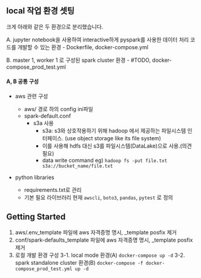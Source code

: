 ## local 작업 환경 셋팅
크게 아래와 같은 두 환경으로 분리했습니다.

A. jupyter notebook을 사용하여 interactive하게 pyspark를 사용한 데이터 처리 코드를 개발할 수 있는 환경
    - Dockerfile, docker-compose.yml

B. master 1, worker 1 로 구성된 spark cluster 환경
    - #TODO, docker-compose_prod_test.yml

#### A, B 공통 구성
- aws 관련 구성
    - aws/ 경로 하의 config ini파일
    - spark-default.conf
        - s3a 사용
            - s3a: s3와 상호작용하기 위해 hadoop 에서 제공하는 파일시스템 인터페이스. (use object storage like its file system)
            - 이를 사용해 hdfs 대신 s3를 파일시스템(DataLake)으로 사용.(의견 필요)
            - data write command eg) `hadoop fs -put file.txt s3a://bucket_name/file.txt`
                
- python libraries
    - requirements.txt로 관리
    - 기본 필요 라이브러리 현재 `awscli`, `boto3`, `pandas`, `pytest` 로 정의


## Getting Started
1. aws/.env_template 파일에 aws 자격증명 명시, _template posfix 제거
2. conf/spark-defaults_template 파일에 aws 자격증명 명시, _template posfix 제거
3. 로컬 개발 환경 구성
    3-1. local mode 환경(A) `docker-compose up -d`
    3-2. spark standalone cluster 환경(B) `docker-compose -f docker-compose_prod_test.yml up -d`